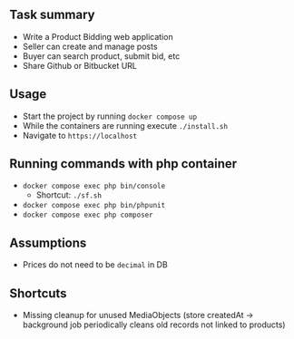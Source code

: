 ## Task summary
* Write a Product Bidding web application
* Seller can create and manage posts
* Buyer can search product, submit bid, etc
* Share Github or Bitbucket URL
## Usage
* Start the project by running `docker compose up`
* While the containers are running execute `./install.sh`
* Navigate to `https://localhost`
## Running commands with php container
* `docker compose exec php bin/console`
  * Shortcut: `./sf.sh`
* `docker compose exec php bin/phpunit`
* `docker compose exec php composer`
## Assumptions
* Prices do not need to be `decimal` in DB
## Shortcuts
* Missing cleanup for unused MediaObjects (store createdAt -> background job periodically cleans old records not linked to products)
